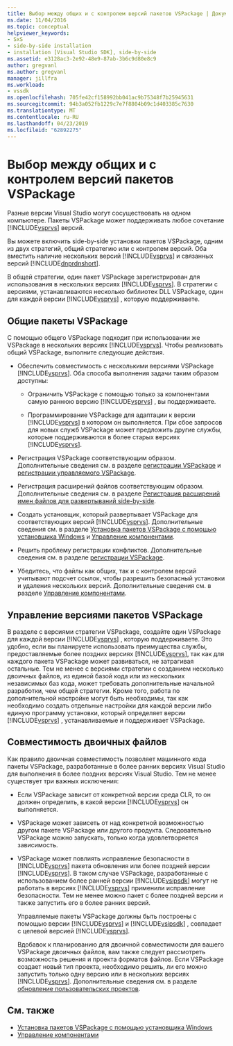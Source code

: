 ```yaml
---
title: Выбор между общих и с контролем версий пакетов VSPackage | Документация Майкрософт
ms.date: 11/04/2016
ms.topic: conceptual
helpviewer_keywords:
- SxS
- side-by-side installation
- installation [Visual Studio SDK], side-by-side
ms.assetid: e3128ac3-2e92-48e9-87ab-3b6c9d80e8c9
author: gregvanl
ms.author: gregvanl
manager: jillfra
ms.workload:
- vssdk
ms.openlocfilehash: 705fe42cf158992bb041ac9b75348f7b25945631
ms.sourcegitcommit: 94b3a052fb1229c7e7f8804b09c1d403385c7630
ms.translationtype: MT
ms.contentlocale: ru-RU
ms.lasthandoff: 04/23/2019
ms.locfileid: "62892275"
---
```

# <a name="choose-between-shared-and-versioned-vspackages"></a>Выбор между общих и с контролем версий пакетов VSPackage
Разные версии Visual Studio могут сосуществовать на одном компьютере. Пакеты VSPackage может поддерживать любое сочетание [!INCLUDE[vsprvs](../code-quality/includes/vsprvs_md.md)] версий.

 Вы можете включить side-by-side установки пакетов VSPackage, одним из двух стратегий, общий стратегию или с контролем версий. Оба вместить наличие нескольких версий [!INCLUDE[vsprvs](../code-quality/includes/vsprvs_md.md)] и связанных версий [!INCLUDE[dnprdnshort](../code-quality/includes/dnprdnshort_md.md)].

 В общей стратегии, один пакет VSPackage зарегистрирован для использования в нескольких версиях [!INCLUDE[vsprvs](../code-quality/includes/vsprvs_md.md)]. В стратегии с версиями, устанавливаются несколько библиотек DLL VSPackage, один для каждой версии [!INCLUDE[vsprvs](../code-quality/includes/vsprvs_md.md)] , которую поддерживаете.

## <a name="shared-vspackages"></a>Общие пакеты VSPackage
 С помощью общего VSPackage подходит при использовании же VSPackage в нескольких версиях [!INCLUDE[vsprvs](../code-quality/includes/vsprvs_md.md)]. Чтобы реализовать общий VSPackage, выполните следующие действия.

- Обеспечить совместимость с несколькими версиями VSPackage [!INCLUDE[vsprvs](../code-quality/includes/vsprvs_md.md)]. Оба способа выполнения задачи таким образом доступны:

  - Ограничить VSPackage с помощью только за компонентами самую раннюю версию [!INCLUDE[vsprvs](../code-quality/includes/vsprvs_md.md)] , вы поддерживаете.

  - Программирование VSPackage для адаптации к версии [!INCLUDE[vsprvs](../code-quality/includes/vsprvs_md.md)] в котором он выполняется. При сбое запросов для новых служб VSPackage может предложить другие службы, которые поддерживаются в более старых версиях [!INCLUDE[vsprvs](../code-quality/includes/vsprvs_md.md)].

- Регистрация VSPackage соответствующим образом. Дополнительные сведения см. в разделе [регистрации VSPackage](../extensibility/internals/vspackage-registration.md) и [регистрации управляемого VSPackage](https://msdn.microsoft.com/library/f69e0ea3-6a92-4639-8ca9-4c9c210e58a1).

- Регистрация расширений файлов соответствующим образом. Дополнительные сведения см. в разделе [Регистрация расширений имен файлов для развертываний side-by-side](../extensibility/registering-file-name-extensions-for-side-by-side-deployments.md).

- Создать установщик, который развертывает VSPackage для соответствующих версий [!INCLUDE[vsprvs](../code-quality/includes/vsprvs_md.md)]. Дополнительные сведения см. в разделе [Установка пакетов VSPackage с помощью установщика Windows](../extensibility/internals/installing-vspackages-with-windows-installer.md) и [Управление компонентами](../extensibility/internals/component-management.md).

- Решить проблему регистрации конфликтов. Дополнительные сведения см. в разделе [регистрации VSPackage](../extensibility/internals/vspackage-registration.md).

- Убедитесь, что файлы как общих, так и с контролем версий учитывают подсчет ссылок, чтобы разрешить безопасный установки и удаления нескольких версий. Дополнительные сведения см. в разделе [Управление компонентами](../extensibility/internals/component-management.md).

## <a name="versioned-vspackages"></a>Управление версиями пакетов VSPackage
 В разделе с версиями стратегии VSPackage, создайте один VSPackage для каждой версии [!INCLUDE[vsprvs](../code-quality/includes/vsprvs_md.md)] , которую поддерживаете. Это удобно, если вы планируете использовать преимущества службы, предоставляемые более поздних версиях [!INCLUDE[vsprvs](../code-quality/includes/vsprvs_md.md)], так как для каждого пакета VSPackage может развиваться, не затрагивая остальные. Тем не менее с версиями стратегии с созданием несколько двоичных файлов, из единой базой кода или из нескольких независимых баз кода, может требовать дополнительные начальной разработки, чем общей стратегии. Кроме того, работа по дополнительной настройке могут быть необходимы, так как необходимо создать отдельные настройки для каждой версии либо единую программу установки, который определяет версии [!INCLUDE[vsprvs](../code-quality/includes/vsprvs_md.md)] , устанавливаемые и поддерживает VSPackage.

## <a name="binary-compatibility"></a>Совместимость двоичных файлов
 Как правило двоичная совместимость позволяет машинного кода пакеты VSPackage, разработанные в более ранних версиях Visual Studio для выполнения в более поздних версиях Visual Studio. Тем не менее существует три важных исключения:

- Если VSPackage зависит от конкретной версии среда CLR, то он должен определить, в какой версии [!INCLUDE[vsprvs](../code-quality/includes/vsprvs_md.md)] он выполняется.

- VSPackage может зависеть от над конкретной возможностью другом пакете VSPackage или другого продукта. Следовательно VSPackage можно запускать, только когда удовлетворяется зависимость.

- VSPackage может повлиять исправление безопасности в [!INCLUDE[vsprvs](../code-quality/includes/vsprvs_md.md)] пакета обновления или более поздней версии [!INCLUDE[vsprvs](../code-quality/includes/vsprvs_md.md)]. В таком случае VSPackage, разработанные с использованием более ранней версии [!INCLUDE[vsipsdk](../extensibility/includes/vsipsdk_md.md)] могут не работать в версиях [!INCLUDE[vsprvs](../code-quality/includes/vsprvs_md.md)] применили исправление безопасности. Тем не менее можно пакет с более поздней версии и также запустить его в более ранних версий.

  Управляемые пакеты VSPackage должны быть построены с помощью версии [!INCLUDE[vsprvs](../code-quality/includes/vsprvs_md.md)] и [!INCLUDE[vsipsdk](../extensibility/includes/vsipsdk_md.md)] , совпадает с целевой версией [!INCLUDE[vsprvs](../code-quality/includes/vsprvs_md.md)].

  Вдобавок к планированию для двоичной совместимости для вашего VSPackage двоичных файлов, вам также следует рассмотреть возможность решения и проекта форматов файлов. Если VSPackage создает новый тип проекта, необходимо решить, ли его можно запустить только одну версию или в нескольких версиях [!INCLUDE[vsprvs](../code-quality/includes/vsprvs_md.md)]. Дополнительные сведения см. в разделе [обновление пользовательских проектов](../extensibility/internals/upgrading-projects.md#upgrading-custom-projects).

## <a name="see-also"></a>См. также
- [Установка пакетов VSPackage с помощью установщика Windows](../extensibility/internals/installing-vspackages-with-windows-installer.md)
- [Управление компонентами](../extensibility/internals/component-management.md)
